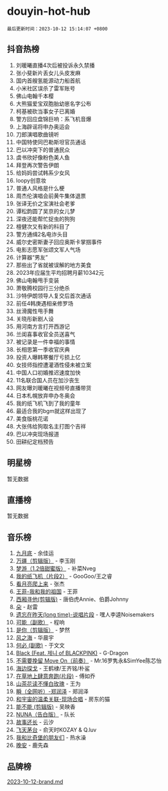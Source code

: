 # douyin-hot-hub

`最后更新时间：2023-10-12 15:14:07 +0800`

## 抖音热榜

1. 刘暖曦直播4次后被投诉永久禁播
1. 张小斐新片丢女儿头皮发麻
1. 国内首艘氢能源动力船首航
1. 小米社区误杀了雷军账号
1. 佛山电翰千本樱
1. 大熊猫爱宝双胞胎幼崽名字公布
1. 柯基被砍当事女子已离婚
1. 警方回应盘锦巨响：系飞机音爆
1. 上海辟谣将申办奥运会
1. 刀郎演唱歌曲镜听
1. 中国特使同巴勒斯坦官员通话
1. 巴以冲突下的普通民众
1. 虞书欣好像粉色美人鱼
1. 拜登再次警告伊朗
1. 给妈妈尝试韩系少女风
1. loopy创意妆
1. 普通人风格是什么梗
1. 周杰伦演唱会前黄牛集体退票
1. 张译无价之宝演社会老爹
1. 谭松韵圆了吴京的女儿梦
1. 深夜还能帮忙捉虫的狗狗
1. 檀健次又有新的科目了
1. 警方通缉2名电诈头目
1. 威尔史密斯妻子回应奥斯卡掌掴事件
1. 电影志愿军张颂文军人气场
1. 计算器“男友”
1. 那些出了省就被误解的地方美食
1. 2023年应届生平均招聘月薪10342元
1. 佛山电翰甩手变装
1. 萧敬腾校园行三分绝杀
1. 沙特伊朗领导人复交后首次通话
1. 前任4韩庚遇相亲修罗场
1. 丝滑魔性甩手舞
1. 关晓彤新剧人设
1. 用河南方言打开西游记
1. 兰闺喜事收官全员送喜气
1. 被记录是一件幸福的事情
1. 长相思第一季收官庆典
1. 投资人曝韩寒餐厅亏损上亿
1. 女技师指控遭灌酒性侵未被立案
1. 中国人口初婚推迟速度加快
1. 11名联合国人员在加沙丧生
1. 网友曝刘暖曦在视频号直播带货
1. 日本札幌放弃申办冬奥会
1. 我的纸飞机飞到了我的童年
1. 最适合我的bgm就这样出现了
1. 美食版桃花诺
1. 大张伟给狗取名主打图个吉祥
1. 巴以冲突现场报道
1. 田耕纪定档预告

## 明星榜

暂无数据

## 直播榜

暂无数据

## 音乐榜

1. [九月底](https://sf6-cdn-tos.douyinstatic.com/obj/tos-cn-ve-2774/oMfewG4PDTFhF8iz3OGQ7ABH5i6fCgnMaoCbzZ) - 余佳运
1. [万疆（剪辑版）](https://sf3-cdn-tos.douyinstatic.com/obj/tos-cn-ve-2774/ooG7oVgFlDTelKCjCsTTobQvbdtj1BBQXnfZd8) - 李玉刚
1. [梦游（1.2倍甜蜜版）](https://sf3-cdn-tos.douyinstatic.com/obj/tos-cn-ve-2774/o4gyAUm8hwufoEABmwVIiQtHsFuGzAEEWtNMzo) - 补菜Nveg
1. [我的纸飞机（片段2）](https://sf6-cdn-tos.douyinstatic.com/obj/tos-cn-ve-2774/oM2ZrKcg2CD5AeRB2gkeXOFB1IxAGJdZPazYHf) - GooGoo/王之睿
1. [看月亮爬上来](https://sf6-cdn-tos.douyinstatic.com/obj/tos-cn-ve-2774/356c324112764016b25295e535f2daf0) - 张杰
1. [王菲-我和我的祖国](https://sf3-cdn-tos.douyinstatic.com/obj/tos-cn-ve-2774/3ef0f373017541e18566595c96123cab) - 王菲
1. [西厢寻他(剪辑版)](https://sf6-cdn-tos.douyinstatic.com/obj/tos-cn-ve-2774/oUsAVfAQKlRNxEv5qxvIB8o5qmIWUcXbzJKJhw) - 唐伯虎Annie、伯爵Johnny
1. [朵](https://sf6-cdn-tos.douyinstatic.com/obj/tos-cn-ve-2774/932f5bdfcd7c47b880525e92ab8a4999) - 赵雷
1. [遗忘在昨天(long time)-说唱片段](https://sf6-cdn-tos.douyinstatic.com/obj/tos-cn-ve-2774/oIynqctDJIzUJY3Q2CeIFe5nA2gC7DS2bfZamd) - 嘿人李逵Noisemakers
1. [可能（副歌）](https://sf6-cdn-tos.douyinstatic.com/obj/tos-cn-ve-2774/cde1731888894259b333569393c2fb51) - 程响
1. [是你（剪辑版）](https://sf6-cdn-tos.douyinstatic.com/obj/tos-cn-ve-2774/46019dae783c4c969944217fe1cfafc4) - 梦然
1. [风之海](https://sf3-cdn-tos.douyinstatic.com/obj/tos-cn-ve-2774/oInqZ2gFbCQvB6wZNnZlJpBcfDBQ8t1e1XwYAi) - 华晨宇
1. [何必 (副歌)](https://sf3-cdn-tos.douyinstatic.com/obj/tos-cn-ve-2774/okuRVVnhXysQOM6IEAfyBsgzwvoF7Az6tNiWDB) - 于文文
1. [Black (Feat. 제니 of BLACKPINK)](https://sf6-cdn-tos.douyinstatic.com/obj/tos-cn-ve-2774/2eb92e2debbe4fe0a552bc099aef7f28) - G-Dragon
1. [不需要挽留 Move On（前奏）](https://sf3-cdn-tos.douyinstatic.com/obj/tos-cn-ve-2774/ooCBhgCCkF4nExzQL9WZSUbitfA8IsDkgQIYhe) - Mr.16罗隽永&SimYee陈芯怡
1. [海边探戈](https://sf3-cdn-tos.douyinstatic.com/obj/tos-cn-ve-2774/os9gE0VQCGqt6VQkZDyBBYvfSDY0QFe3vVmubn) - 王鹤棣/王齐铭/朴鲨
1. [在草地上肆意奔跑(片段)](https://sf3-cdn-tos.douyinstatic.com/obj/tos-cn-ve-2774/8831d494742f45dabdfa8adb8b817259) - 傅如乔
1. [山茶花读不懂白玫瑰](https://sf3-cdn-tos.douyinstatic.com/obj/tos-cn-ve-2774/osfn8B7DktrRHEPJgPCfDbw7QDQEkwC16BxZg9) - 王为
1. [瞬（全网听）-郑润泽](https://sf3-cdn-tos.douyinstatic.com/obj/tos-cn-ve-2774/o4Vb9eJZClCZTnRQYy0BRSeHGrDtrkrQgIBvQt) - 郑润泽
1. [和宇宙的温柔关联-现场合唱](https://sf3-cdn-tos.douyinstatic.com/obj/tos-cn-ve-2774/o0hONGDYQBgk0e5bqDeQOonVmncA6tC2nBwZLT) - 房东的猫
1. [能不能 (剪辑版)](https://sf3-cdn-tos.douyinstatic.com/obj/tos-cn-ve-2774/fc4a6c45b4a34277ba4088e1d7fdff98) - 吴映香
1. [NUNA（告白版）](https://sf3-cdn-tos.douyinstatic.com/obj/tos-cn-ve-2774/a65828cbd8ce41a78a430a58b49f4feb) - 队长
1. [故事还长](https://sf3-cdn-tos.douyinstatic.com/obj/tos-cn-ve-2774/30a26758c8594f0ab81ac675c33ee2c5) - 云汐
1. [飞天茅台](https://sf6-cdn-tos.douyinstatic.com/obj/tos-cn-ve-2774/o4GhTV5kIuMWmC2Ai1WzNglssgBfQaqQCSLxUU) - 俞天时KOZAY & Q.luv
1. [我和比奇堡的朋友们](https://sf3-cdn-tos.douyinstatic.com/obj/tos-cn-ve-2774/f0505db981ea4a6d91453a15924a82aa) - 热水澡
1. [晚安](https://sf3-cdn-tos.douyinstatic.com/obj/tos-cn-ve-2774/a724c5e224464218839820f4e4fd632f) - 鹿先森

## 品牌榜

[2023-10-12-brand.md](2023-10-12-brand.md)
